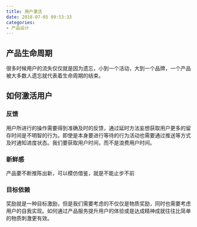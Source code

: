 ```yaml
---
title: 用户激活
date: 2018-07-05 09:53:33
categories:
- 产品设计
---
```


## 产品生命周期

很多时候用户的流失仅仅就是因为遗忘，小到一个活动，大到一个品牌，一个产品被大多数人遗忘就代表着生命周期的结束。

## 如何激活用户

### 反馈

用户所进行的操作需要得到准确及时的反馈，通过延时方法妄想获取用户更多的留存时间是不明智的行为。即使是本身要进行等待的行为活动也需要通过推送等方式及时通知进度状态。我们要获取用户时间，而不是浪费用户时间。
<!--more-->

### 新鲜感

产品要不断推陈出新，可以模仿借鉴，就是不能止步不前

### 目标依赖

奖励就是一种目标激励，但是我们需要考虑的不仅仅是物质奖励，同时也需要考虑用户的自我实现。如何通过产品服务提升用户的体验或是达成精神成就往往比简单的物质刺激更有效。
